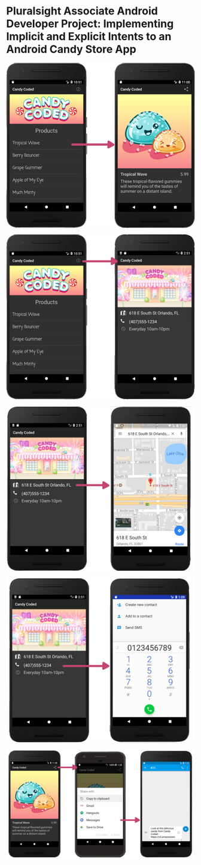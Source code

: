 #  Pluralsight Associate Android Developer Project: Implementing Implicit and Explicit Intents to an Android Candy Store App




![](images/DetailIntent.png)


![](images/InfoIntent.png)


![](images/MapIntent.png)


![](images/PhoneIntent.png)


![](images/ShareIntent.png)


